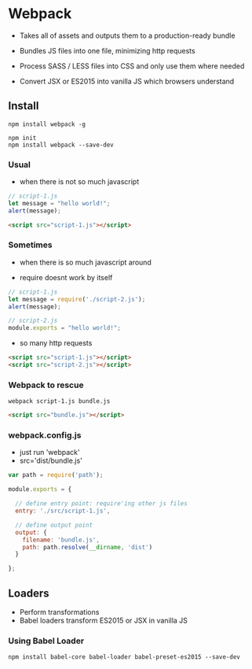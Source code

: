 # Webpack

- Takes all of assets and outputs them to a production-ready bundle

- Bundles JS files into one file, minimizing http requests
- Process SASS / LESS files into CSS and only use them where needed
- Convert JSX or ES2015 into vanilla JS which browsers understand


## Install


```shell
npm install webpack -g
```

```shell
npm init
npm install webpack --save-dev
```

### Usual

- when there is not so much javascript

```javascript
// script-1.js
let message = "hello world!";
alert(message);
```

```html
<script src="script-1.js"></script>
```

### Sometimes

- when there is so much javascript around

- require doesnt work by itself

```javascript
// script-1.js
let message = require('./script-2.js');
alert(message);
```

```javascript
// script-2.js
module.exports = "hello world!";
```

- so many http requests

```html
<script src="script-1.js"></script>
<script src="script-2.js"></script>
```

### Webpack to rescue


```shell
webpack script-1.js bundle.js
```

```html
<script src="bundle.js"></script>
```

### webpack.config.js

- just run 'webpack'
- src='dist/bundle.js'

```javascript
var path = require('path');

module.exports = {

  // define entry point: require'ing other js files
  entry: './src/script-1.js',

  // define output point
  output: {
    filename: 'bundle.js',
    path: path.resolve(__dirname, 'dist')
  }

};
```

## Loaders

- Perform transformations
- Babel loaders transform ES2015 or JSX in vanilla JS

### Using Babel Loader


```shell
npm install babel-core babel-loader babel-preset-es2015 --save-dev
```
